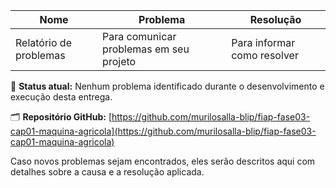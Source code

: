 | Nome                  | Problema                               | Resolução                     |
|-----------------------|----------------------------------------|-------------------------------|
| Relatório de problemas | Para comunicar problemas em seu projeto | Para informar como resolver   |

📌 **Status atual:** Nenhum problema identificado durante o desenvolvimento e execução desta entrega.  

🗂️ **Repositório GitHub:** [https://github.com/murilosalla-blip/fiap-fase03-cap01-maquina-agricola](https://github.com/murilosalla-blip/fiap-fase03-cap01-maquina-agricola)

Caso novos problemas sejam encontrados, eles serão descritos aqui com detalhes sobre a causa e a resolução aplicada.
